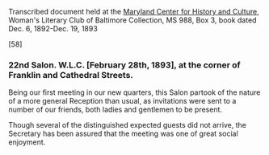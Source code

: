 Transcribed document held at the [Maryland Center for History and Culture](http://mdhs.org/), Woman's Literary Club of Baltimore Collection, MS 988, Box 3, book dated Dec. 6, 1892-Dec. 19, 1893

[58]

### 22nd Salon. W.L.C. [February 28th, 1893], at the corner of Franklin and Cathedral Streets.

Being our first meeting in our new quarters, this Salon partook of the nature of a more general Reception than usual, as invitations were sent to a number of our friends, both ladies and gentlemen to be present.

Though several of the distinguished expected guests did not arrive, the Secretary has been assured that the meeting was one of great social enjoyment.
